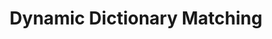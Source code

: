 ---
title: "Dynamic Dictionary Matching"
description: Efficient parallel implementation of hash-based dynamic dictionary matching.
link: https://github.com/KiddoZhu/FindIt
time: 2017.06
---